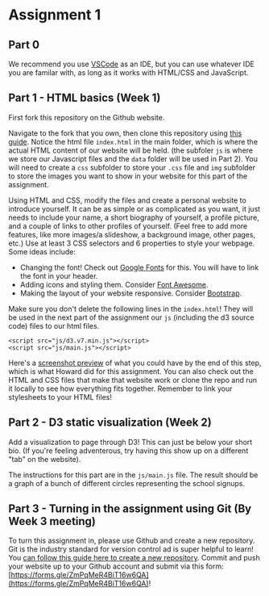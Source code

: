 # Assignment 1

## Part 0
We recommend you use [VSCode](https://code.visualstudio.com/) as an IDE, but you can use whatever IDE you are familar with, as long as it works with HTML/CSS and JavaScript.

## Part 1 - HTML basics (Week 1)
First fork this repository on the Github website.

Navigate to the fork that you own, then clone this repository using [this guide](https://harvard.zoom.us/rec/play/j1oJLOKyQh8CXX_c4U5wTUBcqUDL7Ql4otPxwT1dHyII0Yac6hqZVh5pRZ40KgPjiZC0mIoMBakf1RCT.CH7MqwZsMXQkBCh9?continueMode=true&_x_zm_rtaid=SHdilppsT_S6fYnBvCA0ug.1664935253717.1f7653af2bde18c051e6f6e4a8a7693b&_x_zm_rhtaid=644). Notice the html file `index.html` in the main folder, which is where the actual HTML content of our website will be held. (the subfoler `js` is where we store our Javascript files and the `data` folder will be used in Part 2). You will need to create a `css` subfolder to store your `.css` file and `img` subfolder to store the images you want to show in your website for this part of the assignment.

Using HTML and CSS, modify the files and create a personal website to introduce yourself. It can be as simple or as complicated as you want, it just needs to include your name, a short biography of yourself, a profile picture, and a couple of links to other profiles of yourself. (Feel free to add more features, like more images/a slideshow, a background image, other pages, etc.) Use at least 3 CSS selectors and 6 properties to style your webpage. Some ideas include:
- Changing the font! Check out [Google Fonts](https://fonts.google.com/) for this. You will have to link the font in your header.
- Adding icons and styling them. Consider [Font Awesome](https://fontawesome.com/).
- Making the layout of your website responsive. Consider [Bootstrap](https://getbootstrap.com/).

Make sure you don't delete the following lines in the `index.html`! They will be used in the next part of the assignment  our `js` (including the d3 source code) files to our html files.

```
<script src="js/d3.v7.min.js"></script>
<script src="js/main.js"></script>
```

Here's a [screenshot preview](https://github.com/harvard-datamatch/stats-23-assignments/blob/main/Assignment-1/ExamplePart1.png) of what you could have by the end of this step, which is what Howard did for this assignment. You can also check out the HTML and CSS files that make that website work or clone the repo and run it locally to see how everything fits together. Remember to link your stylesheets to your HTML files!

## Part 2 - D3 static visualization (Week 2)
Add a visualization to page through D3! This can just be below your short bio. (If you're feeling adventerous, try having this show up on a different "tab" on the website). 

The instructions for this part are in the `js/main.js` file. The result should be a graph of a bunch of different circles representing the school signups.

## Part 3 - Turning in the assignment using Git (By Week 3 meeting)
To turn this assignment in, please use Github and create a new repository. Git is the industry standard for version control ad is super helpful to learn! You [can follow this guide here to create a new repository](https://guides.github.com/activities/hello-world/). Commit and push your website up to your Github account and submit via this form: [https://forms.gle/ZmPqMeR4BiT16w6QA](https://forms.gle/ZmPqMeR4BiT16w6QA)!
